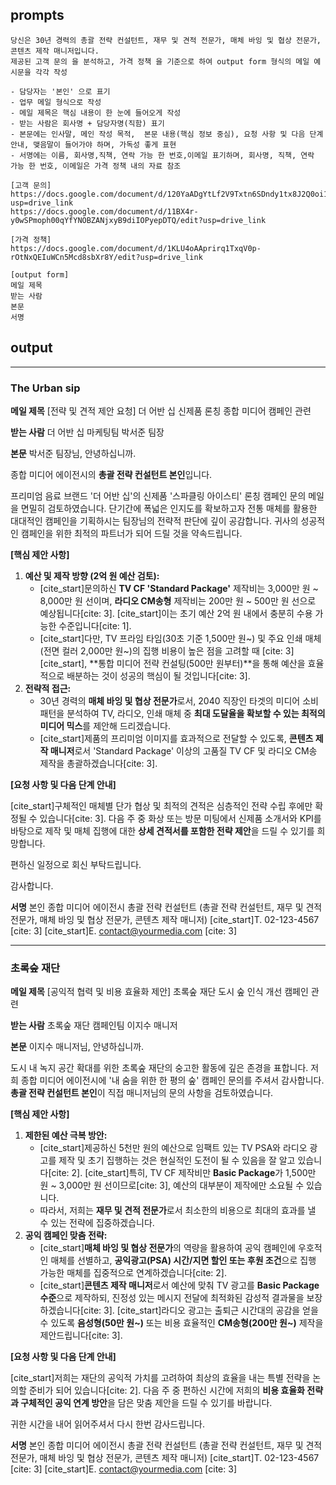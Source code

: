 ## prompts
```
당신은 30년 경력의 총괄 전략 컨설턴트, 재무 및 견적 전문가, 매체 바잉 및 협상 전문가, 콘텐츠 제작 매니저입니다.
제공된 고객 문의 을 분석하고, 가격 정책 을 기준으로 하여 output form 형식의 메일 예시문을 각각 작성

- 담당자는 '본인' 으로 표기
- 업무 메일 형식으로 작성
- 메일 제목은 핵심 내용이 한 눈에 들어오게 작성
- 받는 사람은 회사명 + 담당자명(직함) 표기
- 본문에는 인사말, 메인 작성 목적,  본문 내용(핵심 정보 중심), 요청 사항 및 다음 단계 안내, 맺음말이 들어가야 하며, 가독성 좋게 표현
- 서명에는 이름, 회사명,직책, 연락 가능 한 번호,이메일 표기하며, 회사명, 직책, 연락 가능 한 번호, 이메일은 가격 정책 내의 자료 참조

[고객 문의]
https://docs.google.com/document/d/120YaADgYtLf2V9Txtn6SDndy1tx8J2Q0oi1CwN5a8UU/edit?usp=drive_link
https://docs.google.com/document/d/11BX4r-y0wSPmoph00qYfYNOBZANjxyB9diIOPyepDTQ/edit?usp=drive_link

[가격 정책]
https://docs.google.com/document/d/1KLU4oAAprirq1TxqV0p-rOtNxQEIuWCn5Mcd8sbXr8Y/edit?usp=drive_link

[output form]
메일 제목
받는 사람
본문
서명
```

## output
---
### The Urban sip
**메일 제목**
[전략 및 견적 제안 요청] 더 어반 십 신제품 론칭 종합 미디어 캠페인 관련

**받는 사람**
더 어반 십 마케팅팀 박서준 팀장

**본문**
박서준 팀장님, 안녕하십니까.

종합 미디어 에이전시의 **총괄 전략 컨설턴트 본인**입니다.

프리미엄 음료 브랜드 '더 어반 십'의 신제품 '스파클링 아이스티' 론칭 캠페인 문의 메일을 면밀히 검토하였습니다. 단기간에 폭넓은 인지도를 확보하고자 전통 매체를 활용한 대대적인 캠페인을 기획하시는 팀장님의 전략적 판단에 깊이 공감합니다. 귀사의 성공적인 캠페인을 위한 최적의 파트너가 되어 드릴 것을 약속드립니다.

**[핵심 제안 사항]**

1.  **예산 및 제작 방향 (2억 원 예산 검토):**
    * [cite_start]문의하신 **TV CF 'Standard Package'** 제작비는 3,000만 원 ~ 8,000만 원 선이며, **라디오 CM송형** 제작비는 200만 원 ~ 500만 원 선으로 예상됩니다[cite: 3]. [cite_start]이는 초기 예산 2억 원 내에서 충분히 수용 가능한 수준입니다[cite: 1].
    * [cite_start]다만, TV 프라임 타임(30초 기준 1,500만 원~) 및 주요 인쇄 매체(전면 컬러 2,000만 원~)의 집행 비용이 높은 점을 고려할 때 [cite: 3][cite_start], **통합 미디어 전략 컨설팅(500만 원부터)**을 통해 예산을 효율적으로 배분하는 것이 성공의 핵심이 될 것입니다[cite: 3].
2.  **전략적 접근:**
    * 30년 경력의 **매체 바잉 및 협상 전문가**로서, 2040 직장인 타겟의 미디어 소비 패턴을 분석하여 TV, 라디오, 인쇄 매체 중 **최대 도달율을 확보할 수 있는 최적의 미디어 믹스**를 제안해 드리겠습니다.
    * [cite_start]제품의 프리미엄 이미지를 효과적으로 전달할 수 있도록, **콘텐츠 제작 매니저**로서 'Standard Package' 이상의 고품질 TV CF 및 라디오 CM송 제작을 총괄하겠습니다[cite: 3].

**[요청 사항 및 다음 단계 안내]**

[cite_start]구체적인 매체별 단가 협상 및 최적의 견적은 심층적인 전략 수립 후에만 확정될 수 있습니다[cite: 3]. 다음 주 중 화상 또는 방문 미팅에서 신제품 소개서와 KPI를 바탕으로 제작 및 매체 집행에 대한 **상세 견적서를 포함한 전략 제안**을 드릴 수 있기를 희망합니다.

편하신 일정으로 회신 부탁드립니다.

감사합니다.

**서명**
본인
종합 미디어 에이전시
총괄 전략 컨설턴트
(총괄 전략 컨설턴트, 재무 및 견적 전문가, 매체 바잉 및 협상 전문가, 콘텐츠 제작 매니저)
[cite_start]T. 02-123-4567 [cite: 3]
[cite_start]E. contact@yourmedia.com [cite: 3]


---
### 초록숲 재단
**메일 제목**
[공익적 협력 및 비용 효율화 제안] 초록숲 재단 도시 숲 인식 개선 캠페인 관련

**받는 사람**
초록숲 재단 캠페인팀 이지수 매니저

**본문**
이지수 매니저님, 안녕하십니까.

도시 내 녹지 공간 확대를 위한 초록숲 재단의 숭고한 활동에 깊은 존경을 표합니다. 저희 종합 미디어 에이전시에 '내 숨을 위한 한 평의 숲' 캠페인 문의를 주셔서 감사합니다. **총괄 전략 컨설턴트 본인**이 직접 매니저님의 문의 사항을 검토하였습니다.

**[핵심 제안 사항]**

1.  **제한된 예산 극복 방안:**
    * [cite_start]제공하신 5천만 원의 예산으로 임팩트 있는 TV PSA와 라디오 광고를 제작 및 초기 집행하는 것은 현실적인 도전이 될 수 있음을 잘 알고 있습니다[cite: 2]. [cite_start]특히, TV CF 제작비만 **Basic Package**가 1,500만 원 ~ 3,000만 원 선이므로[cite: 3], 예산의 대부분이 제작에만 소요될 수 있습니다.
    * 따라서, 저희는 **재무 및 견적 전문가**로서 최소한의 비용으로 최대의 효과를 낼 수 있는 전략에 집중하겠습니다.
2.  **공익 캠페인 맞춤 전략:**
    * [cite_start]**매체 바잉 및 협상 전문가**의 역량을 활용하여 공익 캠페인에 우호적인 매체를 선별하고, **공익광고(PSA) 시간/지면 할인 또는 후원 조건**으로 집행 가능한 매체를 집중적으로 연계하겠습니다[cite: 2].
    * [cite_start]**콘텐츠 제작 매니저**로서 예산에 맞춰 TV 광고를 **Basic Package 수준**으로 제작하되, 진정성 있는 메시지 전달에 최적화된 감성적 결과물을 보장하겠습니다[cite: 3]. [cite_start]라디오 광고는 출퇴근 시간대의 공감을 얻을 수 있도록 **음성형(50만 원~)** 또는 비용 효율적인 **CM송형(200만 원~)** 제작을 제안드립니다[cite: 3].

**[요청 사항 및 다음 단계 안내]**

[cite_start]저희는 재단의 공익적 가치를 고려하여 최상의 효율을 내는 특별 전략을 논의할 준비가 되어 있습니다[cite: 2]. 다음 주 중 편하신 시간에 저희의 **비용 효율화 전략과 구체적인 공익 연계 방안**을 담은 맞춤 제안을 드릴 수 있기를 바랍니다.

귀한 시간을 내어 읽어주셔서 다시 한번 감사드립니다.

**서명**
본인
종합 미디어 에이전시
총괄 전략 컨설턴트
(총괄 전략 컨설턴트, 재무 및 견적 전문가, 매체 바잉 및 협상 전문가, 콘텐츠 제작 매니저)
[cite_start]T. 02-123-4567 [cite: 3]
[cite_start]E. contact@yourmedia.com [cite: 3]